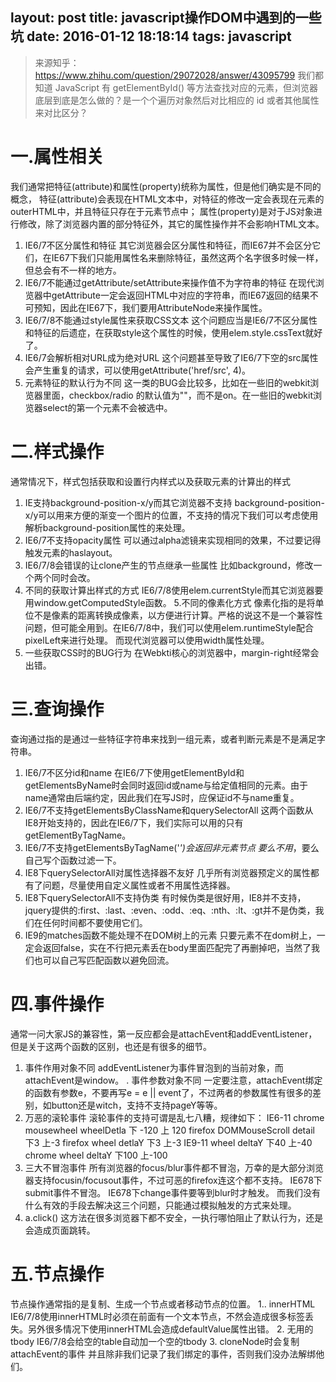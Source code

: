 layout: post
title: javascript操作DOM中遇到的一些坑
date: 2016-01-12 18:18:14
tags: javascript
---
> 来源知乎：https://www.zhihu.com/question/29072028/answer/43095799
> 我们都知道 JavaScript 有 getElementById() 等方法查找对应的元素，但浏览器底层到底是怎么做的？是一个个遍历对象然后对比相应的 id 或者其他属性来对比区分？

# 一.属性相关
我们通常把特征(attribute)和属性(property)统称为属性，但是他们确实是不同的概念，
特征(attribute)会表现在HTML文本中，对特征的修改一定会表现在元素的outerHTML中，并且特征只存在于元素节点中；
属性(property)是对于JS对象进行修改，除了浏览器内置的部分特征外，其它的属性操作并不会影响HTML文本。
<!-- more -->
1. IE6/7不区分属性和特征
其它浏览器会区分属性和特征，而IE67并不会区分它们，在IE67下我们只能用属性名来删除特征，虽然这两个名字很多时候一样，但总会有不一样的地方。
2. IE6/7不能通过getAttribute/setAttribute来操作值不为字符串的特征
在现代浏览器中getAttribute一定会返回HTML中对应的字符串，而IE67返回的结果不可预知，因此在IE67下，我们要用AttributeNode来操作属性。
3. IE6/7/8不能通过style属性来获取CSS文本
这个问题应当是IE6/7不区分属性和特征的后遗症，在获取style这个属性的时候，使用elem.style.cssText就好了。
4. IE6/7会解析相对URL成为绝对URL
这个问题甚至导致了IE6/7下空的src属性会产生重复的请求，可以使用getAttribute('href/src', 4)。
5. 元素特征的默认行为不同
这一类的BUG会比较多，比如在一些旧的webkit浏览器里面，checkbox/radio 的默认值为""，而不是on。在一些旧的webkit浏览器select的第一个元素不会被选中。

# 二.样式操作
通常情况下，样式包括获取和设置行内样式以及获取元素的计算出的样式
1. IE支持background-position-x/y而其它浏览器不支持
background-position-x/y可以用来方便的渐变一个图片的位置，不支持的情况下我们可以考虑使用解析background-position属性的来处理。
2. IE6/7不支持opacity属性
可以通过alpha滤镜来实现相同的效果，不过要记得触发元素的haslayout。
3. IE6/7/8会错误的让clone产生的节点继承一些属性
比如background，修改一个两个同时会改。
4. 不同的获取计算出样式的方式
IE6/7/8使用elem.currentStyle而其它浏览器要用window.getComputedStyle函数。
5.不同的像素化方式
像素化指的是将单位不是像素的距离转换成像素，以方便进行计算。严格的说这不是一个兼容性问题，但可能全用到。在IE6/7/8中，我们可以使用elem.runtimeStyle配合pixelLeft来进行处理。
而现代浏览器可以使用width属性处理。
6. 一些获取CSS时的BUG行为
在Webkti核心的浏览器中，margin-right经常会出错。

# 三.查询操作
查询通过指的是通过一些特征字符串来找到一组元素，或者判断元素是不是满足字符串。
1. IE6/7不区分id和name
在IE6/7下使用getElementById和getElementsByName时会同时返回id或name与给定值相同的元素。由于name通常由后端约定，因此我们在写JS时，应保证id不与name重复。
2. IE6/7不支持getElementsByClassName和querySelectorAll
这两个函数从IE8开始支持的，因此在IE6/7下，我们实际可以用的只有getElementByTagName。
3. IE6/7不支持getElementsByTagName('*')会返回非元素节点
要么不用*，要么自己写个函数过滤一下。
4. IE8下querySelectorAll对属性选择器不友好
几乎所有浏览器预定义的属性都有了问题，尽量使用自定义属性或者不用属性选择器。
5. IE8下querySelectorAll不支持伪类
有时候伪类是很好用，IE8并不支持，jquery提供的:first、:last、:even、:odd、:eq、:nth、:lt、:gt并不是伪类，我们在任何时间都不要使用它们。
6. IE9的matches函数不能处理不在DOM树上的元素
只要元素不在dom树上，一定会返回false，实在不行把元素丢在body里面匹配完了再删掉吧，当然了我们也可以自己写匹配函数以避免回流。

# 四.事件操作
通常一问大家JS的兼容性，第一反应都会是attachEvent和addEventListener，但是关于这两个函数的区别，也还是有很多的细节。
1. 事件作用对象不同
addEventListener为事件冒泡到的当前对象，而attachEvent是window。
. 事件参数对象不同
一定要注意，attachEvent绑定的函数有参数e，不要再写e = e || event了，不过两者的参数属性有很多的差别，如button还是witch，支持不支持pageY等等。
2. 万恶的滚轮事件
滚轮事件的支持可谓是乱七八糟，规律如下：
IE6-11 chrome mousewheel wheelDetla 下 -120 上 120
firefox DOMMouseScroll detail 下3 上-3
firefox wheel detlaY 下3 上-3
IE9-11 wheel deltaY 下40 上-40
chrome wheel deltaY 下100 上-100
3. 三大不冒泡事件
所有浏览器的focus/blur事件都不冒泡，万幸的是大部分浏览器支持focusin/focusout事件，不过可恶的firefox连这个都不支持。
IE678下submit事件不冒泡。
IE678下change事件要等到blur时才触发。
而我们没有什么有效的手段去解决这三个问题，只能通过模拟触发的方式来处理。
4. a.click()
这方法在很多浏览器下都不安全，一执行哪怕阻止了默认行为，还是会造成页面跳转。

# 五.节点操作
节点操作通常指的是复制、生成一个节点或者移动节点的位置。
1.. innerHTML
IE6/7/8使用innerHTML时必须在前面有一个文本节点，不然会造成很多标签丢失。另外很多情况下使用innerHTML会造成defaultValue属性出错。
2. 无用的tbody
IE6/7/8会给空的table自动加一个空的tbody
3. cloneNode时会复制attachEvent的事件
并且除非我们记录了我们绑定的事件，否则我们没办法解绑他们。